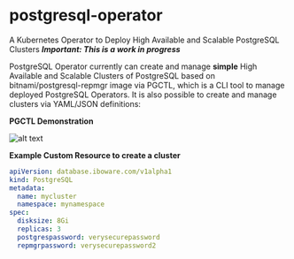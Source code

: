 # postgresql-operator
A Kubernetes Operator to Deploy High Available and Scalable PostgreSQL Clusters
***Important: This is a work in progress***

PostgreSQL Operator currently can create and manage **simple** High Available and Scalable Clusters of PostgreSQL based on bitnami/postgresql-repmgr image via PGCTL, which is a CLI tool to manage deployed PostgreSQL Operators. It is also possible to create and manage clusters via YAML/JSON definitions:

**PGCTL Demonstration**

![alt text](https://iboware.com/assets/img/pgctl-demo.gif "PGCTL Demonstration")

**Example Custom Resource to create a cluster**

```yaml
apiVersion: database.iboware.com/v1alpha1
kind: PostgreSQL
metadata:
  name: mycluster
  namespace: mynamespace
spec:
  disksize: 8Gi
  replicas: 3
  postgrespassword: verysecurepassword
  repmgrpassword: verysecurepassword2
```
